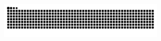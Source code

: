 <picture>
  <source media="(prefers-color-scheme: dark)" srcset="https://raw.githubusercontent.com/adrian-clarck/adrian-clarck/output/github-contribution-grid-snake-dark.svg">
  <source media="(prefers-color-scheme: light)" srcset="https://raw.githubusercontent.com/adrian-clarck/adrian-clarck/output/github-contribution-grid-snake.svg">
  <img alt="github contribution grid snake animation" src="https://raw.githubusercontent.com/adrian-clarck/adrian-clarck/output/github-contribution-grid-snake.svg">
</picture>
